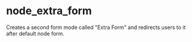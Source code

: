 # node_extra_form
Creates a second form mode called "Extra Form" and redirects users to it after default node form.

